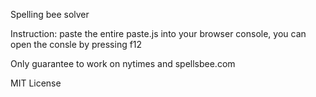 Spelling bee solver

Instruction: paste the entire paste.js into your browser console, you can open the consle by pressing f12

Only guarantee to work on nytimes and spellsbee.com

MIT License
